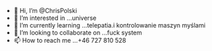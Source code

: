 - 👋 Hi, I’m @ChrisPolski
- 👀 I’m interested in ...universe
- 🌱 I’m currently learning ...telepatia.i kontrolowanie maszyn myślami
- 💞️ I’m looking to collaborate on ...fuck system
- 📫 How to reach me ...+46 727 810 528

<!---
ChrisPolski/ChrisPolski is a ✨ special ✨ repository because its `README.md` (this file) appears on your GitHub profile.
You can click the Preview link to take a look at your changes.
--->
